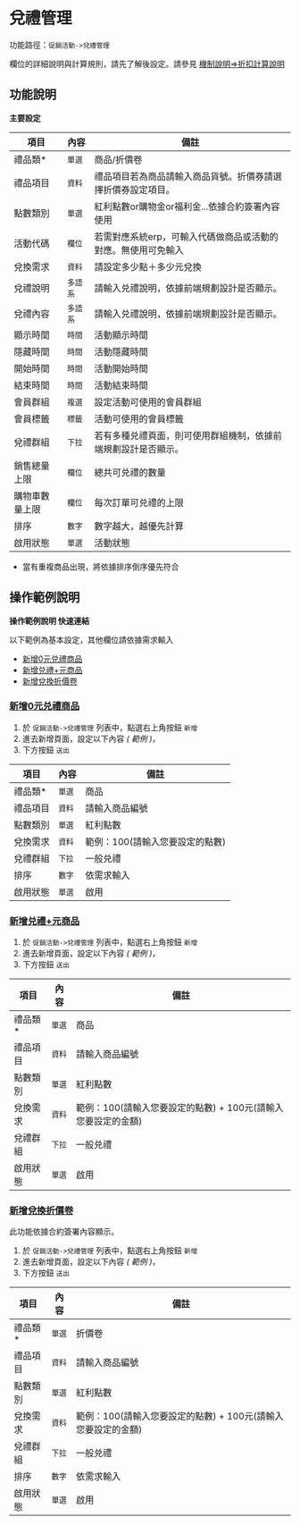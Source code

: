 #  兌禮管理

功能路徑：`促銷活動->兌禮管理`

欄位的詳細說明與計算規則，請先了解後設定。請參見 [機制說明=>折扣計算說明](/guide/web#折扣說明與計算規則)

##  功能說明

**主要設定**

| 項目  | 內容 | 備註 |
|---|---|---|
|禮品類* | `單選`|商品/折價卷 |
|禮品項目|`資料`|禮品項目若為商品請輸入商品貨號。折價券請選擇折價券設定項目。|
|點數類別|`單選`|紅利點數or購物金or福利金...依據合約簽署內容使用|
|活動代碼|`欄位`|若需對應系統erp，可輸入代碼做商品或活動的對應。無使用可免輸入|
|兌換需求|`資料`|請設定多少點＋多少元兌換|
|兌禮說明|`多語系`|請輸入兑禮說明，依據前端規劃設計是否顯示。|
|兌禮內容|`多語系`|請輸入兑禮說明，依據前端規劃設計是否顯示。|
|顯示時間|`時間`|活動顯示時間|
|隱藏時間|`時間`|活動隱藏時間|
|開始時間|`時間`|活動開始時間|
|結束時間|`時間`|活動結束時間|
|會員群組|`複選`|設定活動可使用的會員群組|
|會員標籤|`標籤`|活動可使用的會員標籤|
|兌禮群組|`下拉`|若有多種兑禮頁面，則可使用群組機制，依據前端規劃設計是否顯示。|
|銷售總量上限|`欄位`|總共可兑禮的數量|
|購物車數量上限|`欄位`|每次訂單可兑禮的上限|
|排序|`數字`|數字越大，越優先計算|
|啟用狀態|`單選`|活動狀態|


* 當有重複商品出現，將依據排序倒序優先符合



## 操作範例說明

**操作範例說明 快速連結**

以下範例為基本設定，其他欄位請依據需求輸入

* [新增0元兑禮商品](/guide/sale-redeem#新增0元兑禮商品)
* [新增兑禮+元商品](/guide/sale-redeem#新增兑禮+元商品)
* [新增兌換折價卷](/guide/sale-redeem#新增兌換折價卷)
  
### [新增0元兑禮商品](/guide/sale-redeem#新增0元兑禮商品)


1. 於 `促銷活動->兌禮管理` 列表中，點選右上角按鈕 `新增`
2. 進去新增頁面，設定以下內容 _( 範例 )_，
3. 下方按鈕 `送出`

| 項目  | 內容 | 備註 |
|---|---|---|
|禮品類* | `單選`|商品 |
|禮品項目|`資料`|請輸入商品編號|
|點數類別|`單選`|紅利點數|
|兌換需求|`資料`|範例：100(請輸入您要設定的點數)|
|兌禮群組|`下拉`|一般兑禮|
|排序|`數字`|依需求輸入|
|啟用狀態|`單選`|啟用|

### [新增兑禮+元商品](/guide/sale-redeem#新增兑禮+元商品)

1. 於 `促銷活動->兌禮管理` 列表中，點選右上角按鈕 `新增`
2. 進去新增頁面，設定以下內容 _( 範例 )_，
3. 下方按鈕 `送出`

| 項目  | 內容 | 備註 |
|---|---|---|
|禮品類* | `單選`|商品 |
|禮品項目|`資料`|請輸入商品編號|
|點數類別|`單選`|紅利點數|
|兌換需求|`資料`|範例：100(請輸入您要設定的點數) + 100元(請輸入您要設定的金額)|
|兌禮群組|`下拉`|一般兑禮|
|啟用狀態|`單選`|啟用|


### [新增兌換折價卷](/guide/sale-redeem#新增兌換折價卷)

此功能依據合約簽署內容顯示。

1. 於 `促銷活動->兌禮管理` 列表中，點選右上角按鈕 `新增`
2. 進去新增頁面，設定以下內容 _( 範例 )_，
3. 下方按鈕 `送出`

| 項目  | 內容 | 備註 |
|---|---|---|
|禮品類* | `單選`|折價卷 |
|禮品項目|`資料`|請輸入商品編號|
|點數類別|`單選`|紅利點數|
|兌換需求|`資料`|範例：100(請輸入您要設定的點數) + 100元(請輸入您要設定的金額)|
|兌禮群組|`下拉`|一般兑禮|
|排序|`數字`|依需求輸入|
|啟用狀態|`單選`|啟用|

